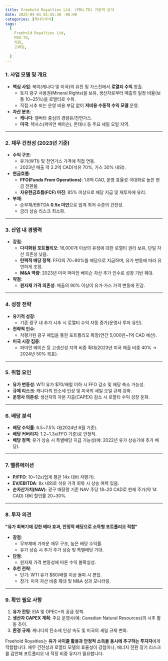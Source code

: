 ```yaml
---
title: Freehold Royalties Ltd. (FRU.TO) 기본적 분석
date: 2025-04-01 01:55:38 -08:00
categories: [캐나다주식]
tags:
  [
    Freehold Royalties Ltd,
    FRU.TO,
    자원,
    고배당,
    .
  ]
---
```


### **1. 사업 모델 및 개요**

-   **핵심 사업**: 북미(캐나다 및 미국)의 유전 및 가스전에서 **로열티 수익** 창출.
    -   토지 광구 사용권(Mineral Rights)을 보유, 생산자로부터 매출의 일정 비율(보통 10~25%)을 로열티로 수취.
    -   직접 시추 또는 운영 비용 부담 없이 **저비용 수동적 수익 모델** 운영.
-   **자산 분포**:
    -   **캐나다**: 앨버타 중심의 경량유/천연가스.
    -   **미국**: 텍사스(퍼미언 베이슨), 몬태나 등 주요 셰일 오일 지역.

----------

### **2. 재무 건전성 (2023년 기준)**

-   **수익 구조**:
    -   유가(WTI) 및 천연가스 가격에 직접 연동.
    -   2023년 매출 약 2.2억 CAD(석유 70%, 가스 30% 내외).
-   **현금흐름**:
    -   **FFO(Funds From Operations)**: 1.8억 CAD, 운영 효율성 극대화로 높은 현금 전환율.
    -   **자유현금흐름(FCF) 마진**: 85% 이상으로 배당 지급 및 재투자에 유리.
-   **부채**:
    -   순부채/EBITDA **0.5x 미만**으로 업계 최저 수준의 건전성.
    -   금리 상승 리스크 최소화.

----------

### **3. 산업 내 경쟁력**

-   **강점**:
    -   **다각화된 포트폴리오**: 16,000개 이상의 유정에 대한 로열티 권리 보유, 단일 자산 의존성 낮음.
    -   **탄력적 배당 정책**: FFO의 70~90%를 배당으로 지급하며, 유가 변동에 따라 유연하게 조정.
    -   **M&A 역량**: 2023년 미국 퍼미언 베이슨 자산 추가 인수로 성장 기반 확대.
-   **약점**:
    -   **원자재 가격 의존성**: 매출의 90% 이상이 유가·가스 가격 변동에 민감.

----------

### **4. 성장 전략**

-   **유기적 성장**:
    -   기존 광구 내 추가 시추 시 로열티 수익 자동 증가(운영사 투자 유인).
-   **전략적 인수**:
    -   저평가된 광구 매입을 통한 포트폴리오 확장(연간 5,000만~1억 CAD 예산).
-   **미국 시장 집중**:
    -   퍼미언 베이슨 등 고생산성 지역 비중 확대(2023년 미국 매출 비중 40% → 2024년 50% 목표).

----------

### **5. 위험 요인**

-   **유가 변동성**: WTI 유가 $70/배럴 이하 시 FFO 감소 및 배당 축소 가능성.
-   **규제 리스크**: 캐나다의 탄소세 인상 및 미국의 셰일 오일 규제 강화.
-   **운영사 의존성**: 생산자의 자본 지출(CAPEX) 감소 시 로열티 수익 성장 둔화.

----------

### **6. 배당 분석**

-   **배당 수익률**: 6.5~7.5% 대(2024년 6월 기준).
-   **배당 커버리지**: 1.2~1.3x(FFO 기준)로 안정적.
-   **배당 정책**: 유가 상승 시 특별배당 지급 가능성(예: 2022년 유가 상승기에 추가 배당).

----------

### **7. 밸류에이션**

-   **P/FFO**: 10~12x(업계 평균 14x 대비 저평가).
-   **EV/EBITDA**: 8x 내외로 석유 가격 회복 시 상승 여력 있음.
-   **순자산가치(NAV)**: 광구 매장량 기준 NAV 주당 18~20 CAD로 현재 주가(약 14 CAD) 대비 할인률 20~30%.

----------

### **8. 투자 의견**

**"유가 회복기에 강한 베타 효과, 안정적 배당으로 소득형 포트폴리오 적합"**

-   **장점**:
    -   무부채에 가까운 재무 구조, 높은 배당 수익률.
    -   유가 상승 시 추가 주가 상승 및 특별배당 기대.
-   **단점**:
    -   원자재 가격 변동성에 따른 수익 불확실성.
-   **추천 전략**:
    -   단기: WTI 유가 $80/배럴 이상 돌파 시 편입.
    -   장기: 미국 자산 비중 확대 및 M&A 성과 모니터링.

----------

### **9. 확인 필요 사항**

1.  **유가 전망**: EIA 및 OPEC+의 공급 정책.
2.  **생산자 CAPEX 계획**: 주요 운영사(예: Canadian Natural Resources)의 시추 활동 추이.
3.  **환경 규제**: 캐나다의 탄소세 인상 속도 및 미국의 셰일 규제 변화.

Freehold Royalties는 **유가 사이클 활용과 안정적 소득을 동시에 추구하는 투자자**에게 적합합니다. 재무 건전성과 로열티 모델의 효율성이 강점이나, 에너지 전환 장기 리스크를 감안해 포트폴리오 내 적정 비중 유지가 필요합니다.